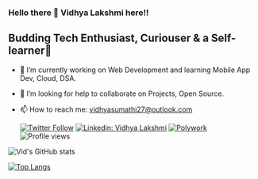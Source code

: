 ### Hello there 👋 Vidhya Lakshmi here!!
## Budding Tech Enthusiast, Curiouser & a Self-learner🌱 

* 🔭 I’m currently working on Web Development and learning Mobile App Dev, Cloud, DSA.
* 🤔 I’m looking for help to collaborate on Projects, Open Source. 
* 📫 How to reach me: vidhyasumathi27@outlook.com

    [![Twitter Follow](https://img.shields.io/twitter/follow/sumathividhya?label=Follow)](https://twitter.com/sumathividhya)
[![Linkedin: Vidhya Lakshmi](https://img.shields.io/badge/-Vidhya%20Lakshmi-blue?style=flat-square&logo=Linkedin&logoColor=white&link=http://www.linkedin.com/in/vidhya-l-1aaab61b90)](http://www.linkedin.com/in/vidhya-l-1aaab61b90)
[![Polywork](https://img.shields.io/badge/Polywork-543DE0?style=flat-square&logo=polywork&logoColor=black)](https://poly.work/vid)
![Profile views](https://gpvc.arturio.dev/Vid-27)


![Vid's GitHub stats](https://github-readme-stats.vercel.app/api?username=vid-27&show_icons=true&theme=apprentice)

[![Top Langs](https://github-readme-stats.vercel.app/api/top-langs/?username=Vid-27&layout=compact&card_width=1000&theme=apprentice)](https://github.com/anuraghazra/github-readme-stats)

